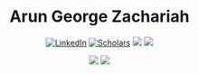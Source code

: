 <h1 align="center" style="font-weight: bold">Arun George Zachariah</h1>

<p align="center">
	<a href="https://www.linkedin.com/in/arun-george-zachariah-00ab3346/"><img src="https://img.shields.io/badge/LinkedIn--_.svg?style=social&logo=linkedin" alt="LinkedIn"></a>
	<a href="https://scholar.google.com/citations?user=uRV_BjgAAAAJ&hl=en"><img src="https://img.shields.io/badge/Scholar--_.svg?style=social&logo=google-scholar" alt="Scholars"></a>
  <a href="https://stackoverflow.com/users/6189004/arun-george"><img src="https://img.shields.io/stackexchange/stackoverflow/r/6189004?label=StackOverflow&logo=stack%20overflow&style=social"></a>
<a href="https://twitter.com/arungzachariah?ref_src=twsrc%5Etfw"><img src="https://img.shields.io/twitter/follow/arungzachariah?label=Follow&style=social"></a>
</p>



<!--
**Arun-George-Zachariah/Arun-George-Zachariah** is a ✨ _special_ ✨ repository because its `README.md` (this file) appears on your GitHub profile.

Here are some ideas to get you started:

- 🔭 I’m currently working on ...
- 🌱 I’m currently learning ...
- 👯 I’m looking to collaborate on ...
- 🤔 I’m looking for help with ...
- 💬 Ask me about ...
- 📫 How to reach me: ...
- 😄 Pronouns: ...
- ⚡ Fun fact: ...
-->

<p align="center">
  <img src="https://komarev.com/ghpvc/?username=Arun-George-Zachariah"></img>
  <img src="https://visitor-badge.glitch.me/badge?page_id=Arun-George-Zachariah"></img>
</p>
